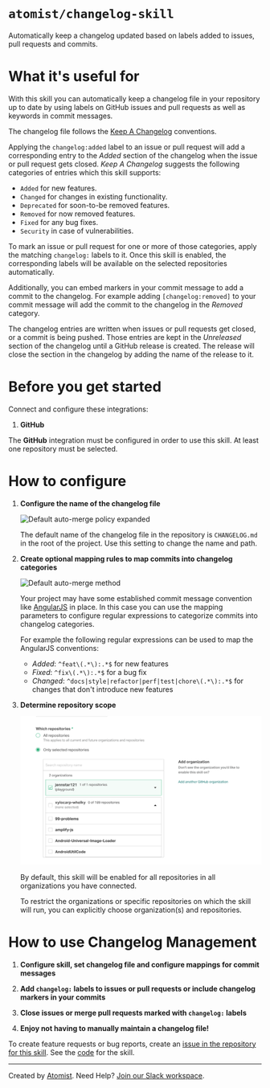 # `atomist/changelog-skill`

<!---atomist-skill-description:start--->

Automatically keep a changelog updated based on labels added to issues, pull requests and commits.

<!---atomist-skill-description:end--->

<!---atomist-skill-readme:start--->

# What it's useful for

With this skill you can automatically keep a changelog file in your repository up to date by using labels on GitHub
issues and pull requests as well as keywords in commit messages. 

The changelog file follows the [Keep A Changelog](https://keepachangelog.com) conventions. 

Applying the `changelog:added` label to an issue or pull request will add a corresponding entry to the _Added_ section 
of the changelog when the issue or pull request gets closed. _Keep A Changelog_ suggests the following categories of 
entries which this skill supports:

* `Added` for new features.
* `Changed` for changes in existing functionality.
* `Deprecated` for soon-to-be removed features.
* `Removed` for now removed features.
* `Fixed` for any bug fixes.
* `Security` in case of vulnerabilities.

To mark an issue or pull request for one or more of those categories, apply the matching `changelog:` labels to it. 
Once this skill is enabled, the corresponding labels will be available on the selected repositories automatically.

Additionally, you can embed markers in your commit message to add a commit to the changelog. For example adding
`[changelog:removed]` to your commit message will add the commit to the changelog in the _Removed_ category. 

The changelog entries are written when issues or pull requests get closed, or a commit is being pushed. Those entries
are kept in the _Unreleased_ section of the changelog until a GitHub release is created. The release will close the
section in the changelog by adding the name of the release to it.   

# Before you get started

Connect and configure these integrations:

1. **GitHub**

The **GitHub** integration must be configured in order to use this skill. At least one repository must be selected. 

# How to configure

1. **Configure the name of the changelog file**

    ![Default auto-merge policy expanded](docs/images/default-auto-merge-policy-expanded.png)
    
    The default name of the changelog file in the repository is `CHANGELOG.md` in the root of the project.
    Use this setting to change the name and path.

2. **Create optional mapping rules to map commits into changelog categories**

    ![Default auto-merge method](docs/images/default-auto-merge-method.png)
    
    Your project may have some established commit message convention like [AngularJS](https://github.com/angular/angular.js/blob/master/DEVELOPERS.md#-git-commit-guidelines)
    in place. In this case you can use the mapping parameters to configure regular expressions to categorize commits 
    into changelog categories.
    
    For example the following regular expressions can be used to map the AngularJS conventions:
    
    * _Added_: `^feat\(.*\):.*$` for new features
    * _Fixed_: `^fix\(.*\):.*$` for a bug fix
    * _Changed_: `^docs|style|refactor|perf|test|chore\(.*\):.*$` for changes that don't introduce new features

3. **Determine repository scope**

    ![Repository filter](docs/images/repo-filter.png)

    By default, this skill will be enabled for all repositories in all organizations you have connected.

    To restrict the organizations or specific repositories on which the skill will run, you can explicitly choose 
    organization(s) and repositories.

# How to use Changelog Management

1. **Configure skill, set changelog file and configure mappings for commit messages** 

2. **Add `changelog:` labels to issues or pull requests or include changelog markers in your commits**

3. **Close issues or merge pull requests marked with `changelog:` labels**

3. **Enjoy not having to manually maintain a changelog file!**

To create feature requests or bug reports, create an [issue in the repository for this skill](https://github.com/atomist-skills/changelog-skill/issues). 
See the [code](https://github.com/atomist-skills/changelog-skill) for the skill.

<!---atomist-skill-readme:end--->
 
---

Created by [Atomist][atomist].
Need Help?  [Join our Slack workspace][slack].

[atomist]: https://atomist.com/ (Atomist - How Teams Deliver Software)
[slack]: https://join.atomist.com/ (Atomist Community Slack)

